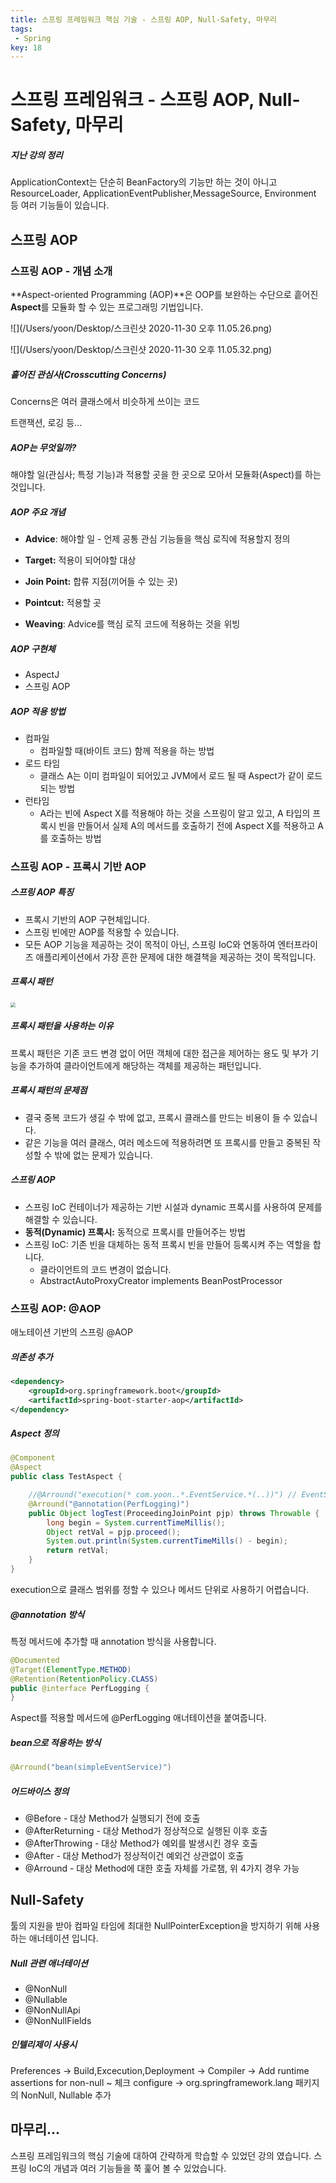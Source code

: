 ```yaml
---
title: 스프링 프레임워크 핵심 기술 - 스프링 AOP, Null-Safety, 마무리
tags: 
 - Spring
key: 18
---
```


# 스프링 프레임워크 - 스프링 AOP, Null-Safety, 마무리

##### 지난 강의 정리

ApplicationContext는 단순히 BeanFactory의 기능만 하는 것이 아니고 ResourceLoader, ApplicationEventPublisher,MessageSource, Environment 등 여러 기능들이 있습니다.

## 스프링 AOP

### 스프링 AOP - 개념 소개

**Aspect-oriented Programming (AOP)**은 OOP를 보완하는 수단으로 흩어진 **Aspect**를 모듈화 할 수 있는 프로그래밍 기법입니다.

![](/Users/yoon/Desktop/스크린샷 2020-11-30 오후 11.05.26.png)

![](/Users/yoon/Desktop/스크린샷 2020-11-30 오후 11.05.32.png)



##### 흩어진 관심사(Crosscutting Concerns)

Concerns은 여러 클래스에서 비슷하게 쓰이는 코드

트랜잭션, 로깅 등...

##### AOP는 무엇일까?

해야할 일(관심사; 특정 기능)과 적용할 곳을 한 곳으로 모아서 모듈화(Aspect)를 하는 것입니다.

##### AOP 주요 개념

* **Advice**: 해야할 일 - 언제 공통 관심 기능들을 핵심 로직에 적용할지 정의

* **Target:** 적용이 되어야할 대상

* **Join Point:** 합류 지점(끼어들 수 있는 곳)
* **Pointcut:** 적용할 곳
* **Weaving**: Advice를 핵심 로직 코드에 적용하는 것을 위빙

##### AOP 구현체

* AspectJ
* 스프링 AOP

##### AOP 적용 방법

* 컴파일
  * 컴파일할 때(바이트 코드) 함께 적용을 하는 방법
* 로드 타임
  * 클래스 A는 이미 컴파일이 되어있고 JVM에서 로드 될 때 Aspect가 같이 로드 되는 방법
* 런타임
  * A라는 빈에 Aspect X를 적용해야 하는 것을 스프링이 알고 있고, A 타입의 프록시 빈을 만들어서 실제 A의 메서드를 호출하기 전에 Aspect X를 적용하고 A를 호출하는 방법



### 스프링 AOP - 프록시 기반 AOP

##### 스프링 AOP 특징

* 프록시 기반의 AOP 구현체입니다.
* 스프링 빈에만 AOP를 적용할 수 있습니다.
* 모든 AOP 기능을 제공하는 것이 목적이 아닌, 스프링 IoC와 연동하여 엔터프라이즈 애플리케이션에서 가장 흔한 문제에 대한 해결책을 제공하는 것이 목적입니다.

##### 프록시 패턴

<img src="/Users/yoon/Desktop/스크린샷 2020-11-30 오후 11.18.20.png" style="zoom:50%;" />

##### 프록시 패턴을 사용하는 이유

프록시 패턴은 기존 코드 변경 없이 어떤 객체에 대한 접근을 제어하는 용도 및 부가 기능을 추가하여 클라이언트에게 해당하는 객체를 제공하는 패턴입니다.

##### 프록시 패턴의 문제점

* 결국 중복 코드가 생길 수 밖에 없고, 프록시 클래스를 만드는 비용이 들 수 있습니다.
* 같은 기능을 여러 클래스, 여러 메소드에 적용하려면 또 프록시를 만들고 중복된 작성할 수 밖에 없는 문제가 있습니다.

##### 스프링 AOP

* 스프링 IoC 컨테이너가 제공하는 기반 시설과 dynamic 프록시를 사용하여 문제를 해결할 수 있습니다.
* **동적(Dynamic) 프록시:** 동적으로 프록시를 만들어주는 방법
* 스프링 IoC: 기존 빈을 대체하는 동적 프록시 빈을 만들어 등록시켜 주는 역할을 합니다.
  * 클라이언트의 코드 변경이 없습니다.
  * AbstractAutoProxyCreator implements BeanPostProcessor



### 스프링 AOP: @AOP

애노테이션 기반의 스프링 @AOP

##### 의존성 추가

~~~xml
<dependency>
	<groupId>org.springframework.boot</groupId>
	<artifactId>spring-boot-starter-aop</artifactId>
</dependency>
~~~

##### Aspect 정의

~~~java
@Component
@Aspect
public class TestAspect {

    //@Arround("execution(* com.yoon..*.EventService.*(..))") // EventService 아래 모든 메서드 적용
    @Arround("@annotation(PerfLogging)")
    public Object logTest(ProceedingJoinPoint pjp) throws Throwable {
        long begin = System.currentTimeMillis();
        Object retVal = pjp.proceed();
        System.out.println(System.currentTimeMills() - begin);
        return retVal;
    }
}
~~~

execution으로 클래스 범위를 정할 수 있으나 메서드 단위로 사용하기 어렵습니다.

##### @annotation 방식

특정 메서드에 추가할 때 annotation 방식을 사용합니다.

~~~java
@Documented
@Target(ElementType.METHOD)
@Retention(RetentionPolicy.CLASS)
public @interface PerfLogging {
}
~~~

Aspect를 적용할 메서드에 @PerfLogging 애너테이션을 붙여줍니다.

##### bean으로 적용하는 방식

~~~java
@Arround("bean(simpleEventService)")
~~~



##### 어드바이스 정의

* @Before - 대상 Method가 실행되기 전에 호출
* @AfterReturning - 대상 Method가 정상적으로 실행된 이후 호출
* @AfterThrowing - 대상 Method가 예외를 발생시킨 경우 호출
* @After - 대상 Method가 정상적이건 예외건 상관없이 호출
* @Arround - 대상 Method에 대한 호출 자체를 가로챔, 위 4가지 경우 가능



## Null-Safety

툴의 지원을 받아 컴파일 타임에 최대한 NullPointerException을 방지하기 위해 사용하는 애너테이션 입니다.

##### Null 관련 애너테이션

* @NonNull
* @Nullable
* @NonNullApi
* @NonNullFields

##### 인텔리제이 사용시

Preferences -> Build,Excecution,Deployment -> Compiler -> Add runtime assertions for non-null ~ 체크 configure -> org.springframework.lang 패키지의 NonNull, Nullable 추가



## 마무리...

스프링 프레임워크의 핵심 기술에 대하여 간략하게 학습할 수 있었던 강의 였습니다. 스프링 IoC의 개념과 여러 기능들을 쭉 훑어 볼 수 있었습니다. 



